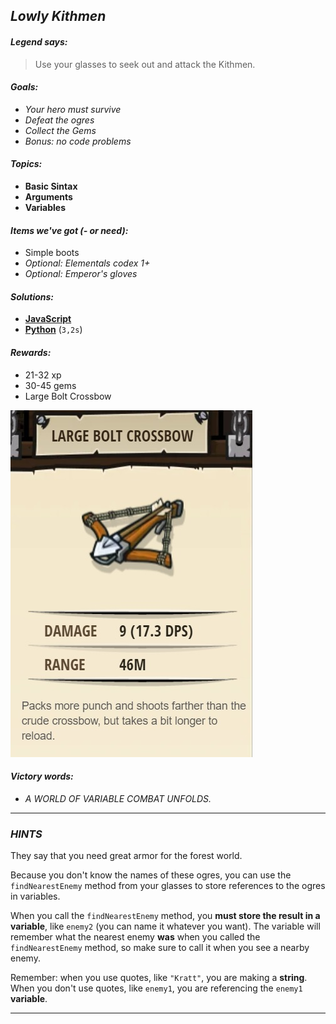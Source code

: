 ## _Lowly Kithmen_

#### _Legend says:_
> Use your glasses to seek out and attack the Kithmen.

#### _Goals:_
+ _Your hero must survive_
+ _Defeat the ogres_
+ _Collect the Gems_
+ _Bonus: no code problems_

#### _Topics:_
+ **Basic Sintax**
+ **Arguments**
+ **Variables**

#### _Items we've got (- or need):_
+ Simple boots
+ _Optional: Elementals codex 1+_
+ _Optional: Emperor's gloves_

#### _Solutions:_
+ **[JavaScript](lovelyKitchen.js)**
+ **[Python](lovely_kitchen.py)** (`3,2s`)

#### _Rewards:_
+ 21-32 xp
+ 30-45 gems
+ Large Bolt Crossbow

![](img/large_bolt_crossbow.jpg)

#### _Victory words:_
+ _A WORLD OF VARIABLE COMBAT UNFOLDS._

___

### _HINTS_

They say that you need great armor for the forest world.

Because you don't know the names of these ogres, you can use the `findNearestEnemy` method from your glasses to store references to the ogres in variables.

When you call the `findNearestEnemy` method, you **must store the result in a variable**, like `enemy2` (you can name it whatever you want). The variable will remember what the nearest enemy **was** when you called the `findNearestEnemy` method, so make sure to call it when you see a nearby enemy.

Remember: when you use quotes, like `"Kratt"`, you are making a **string**. When you don't use quotes, like `enemy1`, you are referencing the `enemy1` **variable**.

___
